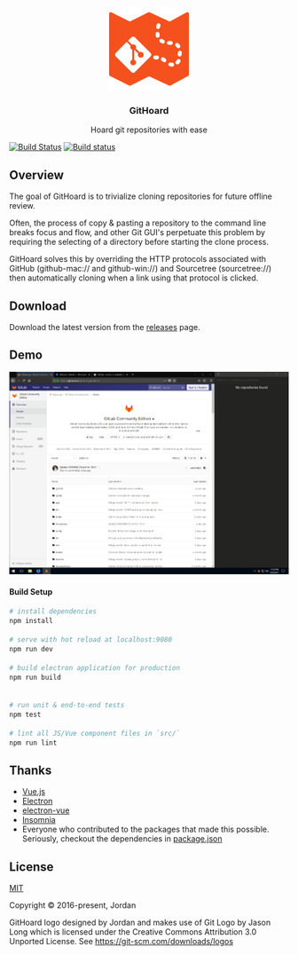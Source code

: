 <div align="center">
<img width="150" src="/src/renderer/assets/icon.png" alt="GitHoard" />
</div>

<h3 align="center">
GitHoard
</h3>

<p align="center">
Hoard git repositories with ease
</p>

<p align="center">

[![Build Status](https://travis-ci.org/jojobyte/githoard.svg?branch=master)](https://travis-ci.org/jojobyte/githoard)
[![Build status](https://ci.appveyor.com/api/projects/status/90296t6a0qeulhb8?svg=true)](https://ci.appveyor.com/project/jojobyte/githoard)
</p>

## Overview

The goal of GitHoard is to trivialize cloning repositories for future offline review.

Often, the process of copy & pasting a repository to the command line breaks focus and flow, and other Git GUI's perpetuate this problem by requiring the selecting of a directory before starting the clone process.

GitHoard solves this by overriding the HTTP protocols associated with GitHub (github-mac:// and github-win://) and Sourcetree (sourcetree://) then automatically cloning when a link using that protocol is clicked.

## Download
Download the latest version from the [releases](https://github.com/jojobyte/githoard/releases/latest) page.

## Demo
![](/screens/demo.gif)

#### Build Setup

```bash
# install dependencies
npm install

# serve with hot reload at localhost:9080
npm run dev

# build electron application for production
npm run build


# run unit & end-to-end tests
npm test

# lint all JS/Vue component files in `src/`
npm run lint

```

## Thanks
 - [Vue.js](https://github.com/vuejs/vue)
 - [Electron](https://github.com/electron/electron)
 - [electron-vue](https://github.com/SimulatedGREG/electron-vue)
 - [Insomnia](https://github.com/getinsomnia/insomnia)
 - Everyone who contributed to the packages that made this possible. Seriously, checkout the dependencies in [package.json](/package.json)


## License

[MIT](http://opensource.org/licenses/MIT)

Copyright &copy; 2016-present, Jordan

GitHoard logo designed by Jordan and makes use of Git Logo by Jason Long which is licensed under the Creative Commons Attribution 3.0 Unported License. See https://git-scm.com/downloads/logos